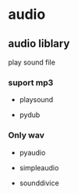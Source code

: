 audio
===============

## audio liblary

play sound file

 ### suport mp3

- playsound
    
- pydub

 ###  Only wav

- pyaudio  

- simpleaudio  

- sounddivice  


